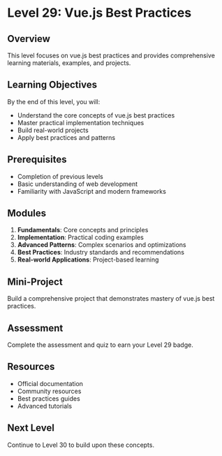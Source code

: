 # Level 29: Vue.js Best Practices

## Overview
This level focuses on vue.js best practices and provides comprehensive learning materials, examples, and projects.

## Learning Objectives
By the end of this level, you will:
- Understand the core concepts of vue.js best practices
- Master practical implementation techniques
- Build real-world projects
- Apply best practices and patterns

## Prerequisites
- Completion of previous levels
- Basic understanding of web development
- Familiarity with JavaScript and modern frameworks

## Modules
1. **Fundamentals**: Core concepts and principles
2. **Implementation**: Practical coding examples
3. **Advanced Patterns**: Complex scenarios and optimizations
4. **Best Practices**: Industry standards and recommendations
5. **Real-world Applications**: Project-based learning

## Mini-Project
Build a comprehensive project that demonstrates mastery of vue.js best practices.

## Assessment
Complete the assessment and quiz to earn your Level 29 badge.

## Resources
- Official documentation
- Community resources
- Best practices guides
- Advanced tutorials

## Next Level
Continue to Level 30 to build upon these concepts.
